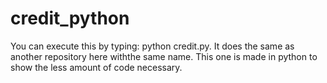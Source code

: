 # credit_python
You can execute this by typing: python credit.py. It does the same as another repository here withthe same name. This one is made in python to show the less amount of code necessary.

